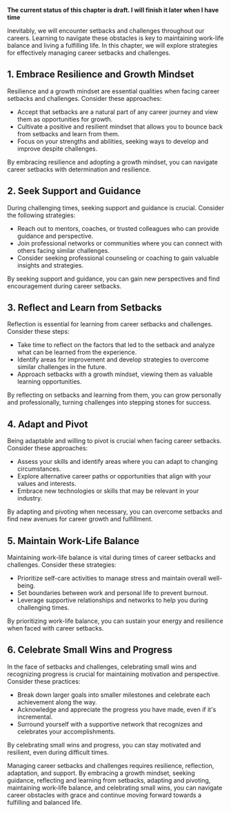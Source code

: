 **The current status of this chapter is draft. I will finish it later when I have time**

Inevitably, we will encounter setbacks and challenges throughout our careers. Learning to navigate these obstacles is key to maintaining work-life balance and living a fulfilling life. In this chapter, we will explore strategies for effectively managing career setbacks and challenges.

**1. Embrace Resilience and Growth Mindset**
--------------------------------------------

Resilience and a growth mindset are essential qualities when facing career setbacks and challenges. Consider these approaches:

* Accept that setbacks are a natural part of any career journey and view them as opportunities for growth.
* Cultivate a positive and resilient mindset that allows you to bounce back from setbacks and learn from them.
* Focus on your strengths and abilities, seeking ways to develop and improve despite challenges.

By embracing resilience and adopting a growth mindset, you can navigate career setbacks with determination and resilience.

**2. Seek Support and Guidance**
--------------------------------

During challenging times, seeking support and guidance is crucial. Consider the following strategies:

* Reach out to mentors, coaches, or trusted colleagues who can provide guidance and perspective.
* Join professional networks or communities where you can connect with others facing similar challenges.
* Consider seeking professional counseling or coaching to gain valuable insights and strategies.

By seeking support and guidance, you can gain new perspectives and find encouragement during career setbacks.

**3. Reflect and Learn from Setbacks**
--------------------------------------

Reflection is essential for learning from career setbacks and challenges. Consider these steps:

* Take time to reflect on the factors that led to the setback and analyze what can be learned from the experience.
* Identify areas for improvement and develop strategies to overcome similar challenges in the future.
* Approach setbacks with a growth mindset, viewing them as valuable learning opportunities.

By reflecting on setbacks and learning from them, you can grow personally and professionally, turning challenges into stepping stones for success.

**4. Adapt and Pivot**
----------------------

Being adaptable and willing to pivot is crucial when facing career setbacks. Consider these approaches:

* Assess your skills and identify areas where you can adapt to changing circumstances.
* Explore alternative career paths or opportunities that align with your values and interests.
* Embrace new technologies or skills that may be relevant in your industry.

By adapting and pivoting when necessary, you can overcome setbacks and find new avenues for career growth and fulfillment.

**5. Maintain Work-Life Balance**
---------------------------------

Maintaining work-life balance is vital during times of career setbacks and challenges. Consider these strategies:

* Prioritize self-care activities to manage stress and maintain overall well-being.
* Set boundaries between work and personal life to prevent burnout.
* Leverage supportive relationships and networks to help you during challenging times.

By prioritizing work-life balance, you can sustain your energy and resilience when faced with career setbacks.

**6. Celebrate Small Wins and Progress**
----------------------------------------

In the face of setbacks and challenges, celebrating small wins and recognizing progress is crucial for maintaining motivation and perspective. Consider these practices:

* Break down larger goals into smaller milestones and celebrate each achievement along the way.
* Acknowledge and appreciate the progress you have made, even if it's incremental.
* Surround yourself with a supportive network that recognizes and celebrates your accomplishments.

By celebrating small wins and progress, you can stay motivated and resilient, even during difficult times.

Managing career setbacks and challenges requires resilience, reflection, adaptation, and support. By embracing a growth mindset, seeking guidance, reflecting and learning from setbacks, adapting and pivoting, maintaining work-life balance, and celebrating small wins, you can navigate career obstacles with grace and continue moving forward towards a fulfilling and balanced life.
